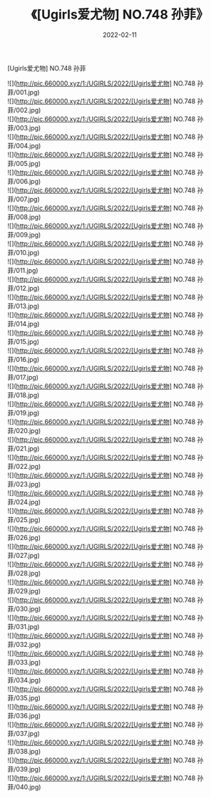 ﻿---
layout: post
title:  《[Ugirls爱尤物] NO.748 孙菲》
date:   2022-02-11
img: http://pic.660000.xyz/1:/UGIRLS/2022/[Ugirls爱尤物] NO.748 孙菲/000.jpg
categories: [美女, 清纯, 唯美]
---

[Ugirls爱尤物] NO.748 孙菲

 ![](http://pic.660000.xyz/1:/UGIRLS/2022/[Ugirls爱尤物] NO.748 孙菲/001.jpg) <br>![](http://pic.660000.xyz/1:/UGIRLS/2022/[Ugirls爱尤物] NO.748 孙菲/002.jpg) <br>![](http://pic.660000.xyz/1:/UGIRLS/2022/[Ugirls爱尤物] NO.748 孙菲/003.jpg) <br>![](http://pic.660000.xyz/1:/UGIRLS/2022/[Ugirls爱尤物] NO.748 孙菲/004.jpg) <br>![](http://pic.660000.xyz/1:/UGIRLS/2022/[Ugirls爱尤物] NO.748 孙菲/005.jpg) <br>![](http://pic.660000.xyz/1:/UGIRLS/2022/[Ugirls爱尤物] NO.748 孙菲/006.jpg) <br>![](http://pic.660000.xyz/1:/UGIRLS/2022/[Ugirls爱尤物] NO.748 孙菲/007.jpg) <br>![](http://pic.660000.xyz/1:/UGIRLS/2022/[Ugirls爱尤物] NO.748 孙菲/008.jpg) <br>![](http://pic.660000.xyz/1:/UGIRLS/2022/[Ugirls爱尤物] NO.748 孙菲/009.jpg) <br>![](http://pic.660000.xyz/1:/UGIRLS/2022/[Ugirls爱尤物] NO.748 孙菲/010.jpg) <br>![](http://pic.660000.xyz/1:/UGIRLS/2022/[Ugirls爱尤物] NO.748 孙菲/011.jpg) <br>![](http://pic.660000.xyz/1:/UGIRLS/2022/[Ugirls爱尤物] NO.748 孙菲/012.jpg) <br>![](http://pic.660000.xyz/1:/UGIRLS/2022/[Ugirls爱尤物] NO.748 孙菲/013.jpg) <br>![](http://pic.660000.xyz/1:/UGIRLS/2022/[Ugirls爱尤物] NO.748 孙菲/014.jpg) <br>![](http://pic.660000.xyz/1:/UGIRLS/2022/[Ugirls爱尤物] NO.748 孙菲/015.jpg) <br>![](http://pic.660000.xyz/1:/UGIRLS/2022/[Ugirls爱尤物] NO.748 孙菲/016.jpg) <br>![](http://pic.660000.xyz/1:/UGIRLS/2022/[Ugirls爱尤物] NO.748 孙菲/017.jpg) <br>![](http://pic.660000.xyz/1:/UGIRLS/2022/[Ugirls爱尤物] NO.748 孙菲/018.jpg) <br>![](http://pic.660000.xyz/1:/UGIRLS/2022/[Ugirls爱尤物] NO.748 孙菲/019.jpg) <br>![](http://pic.660000.xyz/1:/UGIRLS/2022/[Ugirls爱尤物] NO.748 孙菲/020.jpg) <br>![](http://pic.660000.xyz/1:/UGIRLS/2022/[Ugirls爱尤物] NO.748 孙菲/021.jpg) <br>![](http://pic.660000.xyz/1:/UGIRLS/2022/[Ugirls爱尤物] NO.748 孙菲/022.jpg) <br>![](http://pic.660000.xyz/1:/UGIRLS/2022/[Ugirls爱尤物] NO.748 孙菲/023.jpg) <br>![](http://pic.660000.xyz/1:/UGIRLS/2022/[Ugirls爱尤物] NO.748 孙菲/024.jpg) <br>![](http://pic.660000.xyz/1:/UGIRLS/2022/[Ugirls爱尤物] NO.748 孙菲/025.jpg) <br>![](http://pic.660000.xyz/1:/UGIRLS/2022/[Ugirls爱尤物] NO.748 孙菲/026.jpg) <br>![](http://pic.660000.xyz/1:/UGIRLS/2022/[Ugirls爱尤物] NO.748 孙菲/027.jpg) <br>![](http://pic.660000.xyz/1:/UGIRLS/2022/[Ugirls爱尤物] NO.748 孙菲/028.jpg) <br>![](http://pic.660000.xyz/1:/UGIRLS/2022/[Ugirls爱尤物] NO.748 孙菲/029.jpg) <br>![](http://pic.660000.xyz/1:/UGIRLS/2022/[Ugirls爱尤物] NO.748 孙菲/030.jpg) <br>![](http://pic.660000.xyz/1:/UGIRLS/2022/[Ugirls爱尤物] NO.748 孙菲/031.jpg) <br>![](http://pic.660000.xyz/1:/UGIRLS/2022/[Ugirls爱尤物] NO.748 孙菲/032.jpg) <br>![](http://pic.660000.xyz/1:/UGIRLS/2022/[Ugirls爱尤物] NO.748 孙菲/033.jpg) <br>![](http://pic.660000.xyz/1:/UGIRLS/2022/[Ugirls爱尤物] NO.748 孙菲/034.jpg) <br>![](http://pic.660000.xyz/1:/UGIRLS/2022/[Ugirls爱尤物] NO.748 孙菲/035.jpg) <br>![](http://pic.660000.xyz/1:/UGIRLS/2022/[Ugirls爱尤物] NO.748 孙菲/036.jpg) <br>![](http://pic.660000.xyz/1:/UGIRLS/2022/[Ugirls爱尤物] NO.748 孙菲/037.jpg) <br>![](http://pic.660000.xyz/1:/UGIRLS/2022/[Ugirls爱尤物] NO.748 孙菲/038.jpg) <br>![](http://pic.660000.xyz/1:/UGIRLS/2022/[Ugirls爱尤物] NO.748 孙菲/039.jpg) <br>![](http://pic.660000.xyz/1:/UGIRLS/2022/[Ugirls爱尤物] NO.748 孙菲/040.jpg) <br>